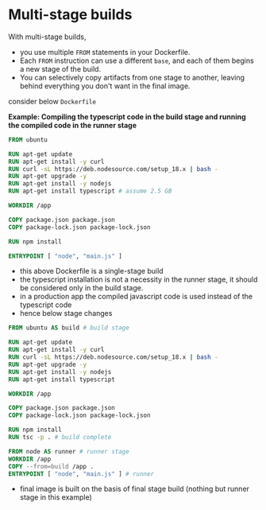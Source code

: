 # Multi-stage builds

With multi-stage builds, 
- you use multiple `FROM` statements in your Dockerfile. 
- Each `FROM` instruction can use a different `base`, and each of them begins a new stage of the build. 
- You can selectively copy artifacts from one stage to another, leaving behind everything you don't want in the final image.

consider below `Dockerfile`

**Example: Compiling the typescript code in the build stage and running the compiled code in the runner stage**
```Dockerfile
FROM ubuntu

RUN apt-get update
RUN apt-get install -y curl
RUN curl -sL https://deb.nodesource.com/setup_18.x | bash -
RUN apt-get upgrade -y
RUN apt-get install -y nodejs
RUN apt-get install typescript # assume 2.5 GB

WORKDIR /app

COPY package.json package.json
COPY package-lock.json package-lock.json

RUN npm install

ENTRYPOINT [ "node", "main.js" ]
```
- this above Dockerfile is a single-stage build
- the typescript installation is not a necessity in the runner stage, it should be considered only in the build stage.
- in a production app the compiled javascript code is used instead of the typescript code
- hence below stage changes


```Dockerfile
FROM ubuntu AS build # build stage

RUN apt-get update
RUN apt-get install -y curl
RUN curl -sL https://deb.nodesource.com/setup_18.x | bash -
RUN apt-get upgrade -y
RUN apt-get install -y nodejs
RUN apt-get install typescript

WORKDIR /app

COPY package.json package.json
COPY package-lock.json package-lock.json

RUN npm install
RUN tsc -p . # build complete

FROM node AS runner # runner stage
WORKDIR /app
COPY --from=build /app .
ENTRYPOINT [ "node", "main.js" ] # runner
```

- final image is built on the basis of final stage build (nothing but runner stage in this example)